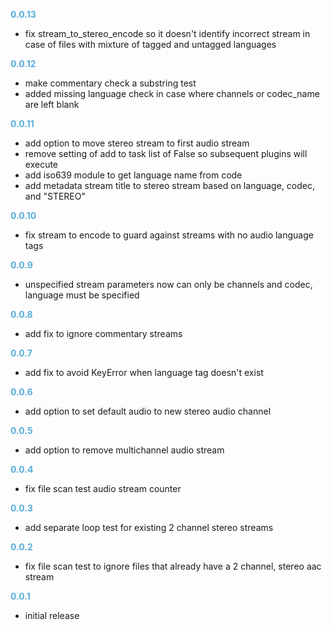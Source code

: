 
**<span style="color:#56adda">0.0.13</span>**
- fix stream_to_stereo_encode so it doesn't identify incorrect stream in case of files with mixture of tagged and untagged languages

**<span style="color:#56adda">0.0.12</span>**
- make commentary check a substring test
- added missing language check in case where channels or codec_name are left blank

**<span style="color:#56adda">0.0.11</span>**
- add option to move stereo stream to first audio stream
- remove setting of add to task list of False so subsequent plugins will execute
- add iso639 module to get language name from code
- add metadata stream title to stereo stream based on language, codec, and "STEREO"

**<span style="color:#56adda">0.0.10</span>**
- fix stream to encode to guard against streams with no audio language tags

**<span style="color:#56adda">0.0.9</span>**
- unspecified stream parameters now can only be channels and codec, language must be specified

**<span style="color:#56adda">0.0.8</span>**
- add fix to ignore commentary streams

**<span style="color:#56adda">0.0.7</span>**
- add fix to avoid KeyError when language tag doesn't exist

**<span style="color:#56adda">0.0.6</span>**
- add option to set default audio to new stereo audio channel

**<span style="color:#56adda">0.0.5</span>**
- add option to remove multichannel audio stream

**<span style="color:#56adda">0.0.4</span>**
- fix file scan test audio stream counter

**<span style="color:#56adda">0.0.3</span>**
- add separate loop test for existing 2 channel stereo streams

**<span style="color:#56adda">0.0.2</span>**
- fix file scan test to ignore files that already have a 2 channel, stereo aac stream

**<span style="color:#56adda">0.0.1</span>**
- initial release
